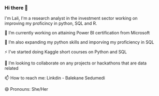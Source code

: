### Hi there 👋
I'm Lali, I'm a research analyst in the investment sector working on improving my proficincy in python, SQL and R.

🔭 I’m currently working on attaining Power BI certification from Microsoft

🌱 I’m also expanding my python skills and imporving my proficiency in SQL

⚡ I've started doing Kaggle short courses on Python and SQL

👯 I’m looking to collaborate on any projects or hackathons that are data related

📫 How to reach me: Linkdin - Balekane Sedumedi

😄 Pronouns: She/Her
<!--
**Lali-Sed/Lali-Sed** is a ✨ _special_ ✨ repository because its `README.md` (this file) appears on your GitHub profile.

Here are some ideas to get you started:

- 🔭 I’m currently working on ...
- 🌱 I’m currently learning ...
- 👯 I’m looking to collaborate on ...
- 🤔 I’m looking for help with ...
- 💬 Ask me about ...
- 📫 How to reach me: ...
- 😄 Pronouns: ...
- ⚡ Fun fact: ...
-->
